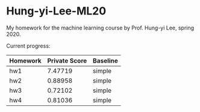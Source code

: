 # Hung-yi-Lee-ML20

My homework for the machine learning course by Prof. Hung-yi Lee, spring 2020.

Current progress:

| Homework | Private Score | Baseline |
|--|--|--|
| hw1 | 7.47719 | simple |
| hw2 | 0.88958 | simple |
| hw3 | 0.72102 | simple |
| hw4 | 0.81036 | simple |
